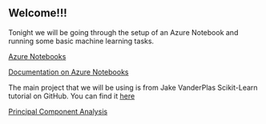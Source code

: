 ## Welcome!!!

Tonight we will be going through the setup of an Azure Notebook and running some basic machine learning tasks.

[Azure Notebooks](https://notebooks.azure.com/)

[Documentation on Azure Notebooks](https://docs.microsoft.com/en-us/azure/notebooks/)

The main project that we will be using is from Jake VanderPlas Scikit-Learn tutorial on GitHub. You can find it [here](https://github.com/jakevdp/sklearn_tutorial)

[Principal Component Analysis](https://plot.ly/ipython-notebooks/principal-component-analysis/)

